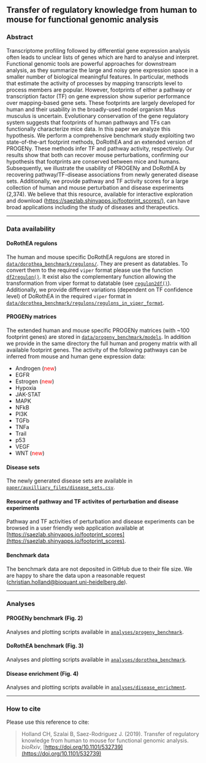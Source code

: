 ## Transfer of regulatory knowledge from human to mouse for functional genomic analysis

### Abstract
Transcriptome profiling followed by differential gene expression analysis often leads to unclear lists of genes which are hard to analyse and interpret. Functional genomic tools are powerful approaches for downstream analysis, as they summarize the large and noisy gene expression space in a smaller number of biological meaningful features. In particular, methods that estimate the activity of processes by mapping transcripts level to process members are popular. However, footprints of either a pathway or transcription factor (TF) on gene expression show superior performance over mapping-based gene sets. These footprints are largely developed for human and their usability in the broadly-used model organism Mus musculus is uncertain. Evolutionary conservation of the gene regulatory system suggests that footprints of human pathways and TFs can functionally characterize mice data. In this paper we analyze this hypothesis. We perform a comprehensive benchmark study exploiting two state-of-the-art footprint methods, DoRothEA and an extended version of PROGENy. These methods infer TF and pathway activity, respectively. Our results show that both can recover mouse perturbations, confirming our hypothesis that footprints are conserved between mice and humans. Subsequently, we illustrate the usability of PROGENy and DoRothEA by recovering pathway/TF-disease associations from newly generated disease sets. Additionally, we provide pathway and TF activity scores for a large collection of human and mouse perturbation and disease experiments (2,374). We believe that this resource, available for interactive exploration and download (https://saezlab.shinyapps.io/footprint_scores/), can have broad applications including the study of diseases and therapeutics.

***
### Data availability
#### DoRothEA regulons
The human and mouse specific DoRothEA regulons are stored in [`data/dorothea_benchmark/regulons/`](https://github.com/saezlab/ConservedFootprints/tree/master/data/dorothea_benchmark/regulons). They are present as datatables. To convert them to the required `viper` format please use the function [`df2regulon()`](https://github.com/saezlab/ConservedFootprints/blob/3cee21853a90f78bd13b6eebcb5538fc4c129cab/src/dorothea_analysis.R#L105-L120). It exist also the complementary function allowing the transformation from viper format to datatable (see [`regulon2df()`](https://github.com/saezlab/ConservedFootprints/blob/3cee21853a90f78bd13b6eebcb5538fc4c129cab/src/dorothea_analysis.R#L122-L135)). Additionally, we provide different variations (dependent on TF confidence level) of DoRothEA in the required `viper` format in [`data/dorothea_benchmark/regulons/regulons_in_viper_format`](https://github.com/saezlab/ConservedFootprints/tree/master/data/dorothea_benchmark/regulons/regulons_in_viper_format).

#### PROGENy matrices
The extended human and mouse specific PROGENy matrices (with ~100 footprint genes) are stored in [`data/progeny_benchmark/models`](https://github.com/saezlab/ConservedFootprints/tree/master/data/progeny_benchmark/models). In addition we provide in the same directory the full human and progeny matrix with all available footprint genes. The activity of the following pathways can be inferred from mouse and human gene expression data:

* Androgen (<span style="color:red">new</span>)
* EGFR
* Estrogen (<span style="color:red">new</span>)
* Hypoxia 
* JAK-STAT 
* MAPK
* NFkB 
* PI3K
* TGFb
* TNFa
* Trail
* p53
* VEGF
* WNT (<span style="color:red">new</span>)

#### Disease sets
The newly generated disease sets are available in [`paper/auxilliary_files/disease_sets.csv`](https://github.com/saezlab/ConservedFootprints/blob/master/paper/auxilliary_files/disease_sets.csv). 

#### Resource of pathway and TF activites of perturbation and disease experiments
Pathway and TF activities of perturbation and disease experiments can be browsed in a user friendly web application available at [https://saezlab.shinyapps.io/footprint_scores](https://saezlab.shinyapps.io/footprint_scores).

#### Benchmark data
The benchmark data are not deposited in GitHub due to their file size. We are happy to share the data upon a reasonable request (christian.holland@bioquant.uni-heidelberg.de).

***
### Analyses
#### PROGENy benchmark (Fig. 2)
Analyses and plotting scripts available in [`analyses/progeny_benchmark`](https://github.com/saezlab/ConservedFootprints/tree/master/analyses/progeny_benchmark).

#### DoRothEA benchmark (Fig. 3)
Analyses and plotting scripts available in [`analyses/dorothea_benchmark`](https://github.com/saezlab/ConservedFootprints/tree/master/analyses/dorothea_benchmark).

#### Disease enrichment (Fig. 4)
Analyses and plotting scripts available in [`analyses/disease_enrichment`](https://github.com/saezlab/ConservedFootprints/tree/master/analyses/disease_enrichment).

***
### How to cite
Please use this reference to cite:
> Holland CH, Szalai B, Saez-Rodriguez J. (2019). Transfer of regulatory knowledge from human to mouse for functional genomic analysis. *bioRxiv*, [https://doi.org/10.1101/532739](https://doi.org/10.1101/532739)
